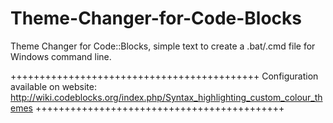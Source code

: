 # Theme-Changer-for-Code-Blocks
Theme Changer for Code::Blocks, simple text to create a .bat/.cmd file for Windows command line.

+++++++++++++++++++++++++++++++++++++++++++
Configuration available on website:
http://wiki.codeblocks.org/index.php/Syntax_highlighting_custom_colour_themes
+++++++++++++++++++++++++++++++++++++++++++



